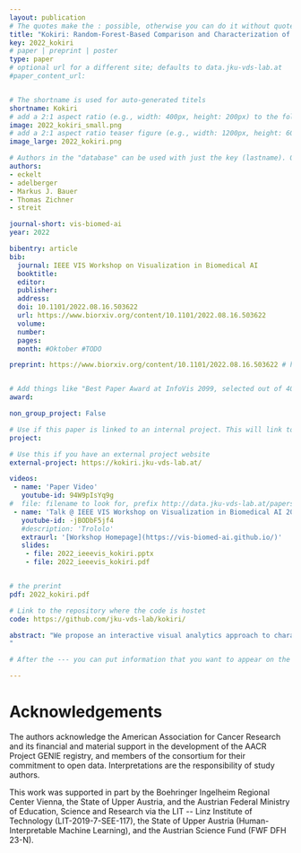```yaml
---
layout: publication
# The quotes make the : possible, otherwise you can do it without quotes
title: "Kokiri: Random-Forest-Based Comparison and Characterization of Cohorts"
key: 2022_kokiri
# paper | preprint | poster
type: paper
# optional url for a different site; defaults to data.jku-vds-lab.at
#paper_content_url: 


# The shortname is used for auto-generated titels
shortname: Kokiri
# add a 2:1 aspect ratio (e.g., width: 400px, height: 200px) to the folder /assets/images/papers/
image: 2022_kokiri_small.png
# add a 2:1 aspect ratio teaser figure (e.g., width: 1200px, height: 600px) to the folder /assets/images/papers/
image_large: 2022_kokiri.png

# Authors in the "database" can be used with just the key (lastname). Others can be written properly.
authors:
- eckelt
- adelberger
- Markus J. Bauer
- Thomas Zichner
- streit

journal-short: vis-biomed-ai
year: 2022

bibentry: article
bib:
  journal: IEEE VIS Workshop on Visualization in Biomedical AI
  booktitle: 
  editor: 
  publisher: 
  address: 
  doi: 10.1101/2022.08.16.503622
  url: https://www.biorxiv.org/content/10.1101/2022.08.16.503622
  volume: 
  number: 
  pages: 
  month: #Oktober #TODO

preprint: https://www.biorxiv.org/content/10.1101/2022.08.16.503622 # here you can put all preprint links (arxiv.org, osf.io,...)


# Add things like "Best Paper Award at InfoVis 2099, selected out of 4000 submissions"
award:

non_group_project: False

# Use if this paper is linked to an internal project. This will link to the project site
project: 

# Use this if you have an external project website
external-project: https://kokiri.jku-vds-lab.at/

videos:
 - name: 'Paper Video'
   youtube-id: 94W9pIsYq9g
#  file: filename to look for, prefix http://data.jku-vds-lab.at/papers/
 - name: 'Talk @ IEEE VIS Workshop on Visualization in Biomedical AI 2022'
   youtube-id: -jBODbF5jf4
   #description: 'Trololo'
   extraurl: '[Workshop Homepage](https://vis-biomed-ai.github.io/)'
   slides:
    - file: 2022_ieeevis_kokiri.pptx
    - file: 2022_ieeevis_kokiri.pdf


# the prerint
pdf: 2022_kokiri.pdf

# Link to the repository where the code is hostet
code: https://github.com/jku-vds-lab/kokiri/

abstract: "We propose an interactive visual analytics approach to characterizing and comparing patient subgroups (i.e., cohorts). Despite having the same disease and similar demographic characteristics, patients respond differently to therapy. One reason for this is the vast number of variables in the genome that influence a patient's outcome. Nevertheless, most existing tools do not offer effective means of identifying the attributes that differ most, or look at them in isolation and thus ignore combinatorial effects. To fill this gap, we present Kokiri, a visual analytics approach that aims to separate cohorts based on user-selected data, ranks attributes by their importance in distinguishing between cohorts, and visualizes cohort overlaps and separability. With our approach, users can additionally characterize the homogeneity and outliers of a cohort. To demonstrate the applicability of our approach, we integrated Kokiri into the Coral cohort analysis tool to compare and characterize lung cancer patient cohorts.
"

# After the --- you can put information that you want to appear on the website using markdown formatting or HTML. A good example are acknowledgements, extra references, an erratum, etc.

---
```

# Acknowledgements

The authors acknowledge the American Association for Cancer Research and its financial and material support in the development of the AACR Project GENIE registry, and members of the consortium for their commitment to open data. Interpretations are the responsibility of study authors.

This work was supported in part by the Boehringer Ingelheim Regional Center Vienna, the State of Upper Austria, and the Austrian Federal Ministry of Education, Science and Research via the LIT -- Linz Institute of Technology (LIT-2019-7-SEE-117), the State of Upper Austria (Human-Interpretable Machine Learning), and the Austrian Science Fund (FWF DFH 23-N). 

